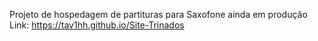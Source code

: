 Projeto de hospedagem de partituras para Saxofone ainda em produção
Link: https://tav1hh.github.io/Site-Trinados
